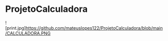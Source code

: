 # ProjetoCalculadora

![print.jpg]https://github.com/mateuslopes122/ProjetoCalculadora/blob/main/CALCULADORA.PNG
